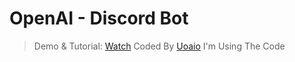 # OpenAI - Discord Bot

> Demo & Tutorial: [Watch](https://youtu.be/jCfXjc2kNjI)
> Coded By [Uoaio](https://discord.gg/uoaio)
> I'm Using The Code
